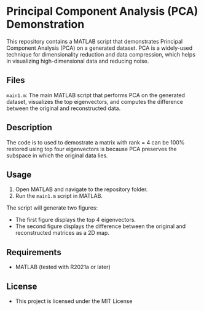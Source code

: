 # Principal Component Analysis (PCA) Demonstration

This repository contains a MATLAB script that demonstrates Principal Component Analysis (PCA) on a generated dataset. PCA is a widely-used technique for dimensionality reduction and data compression, which helps in visualizing high-dimensional data and reducing noise.

## Files
`main1.m`: The main MATLAB script that performs PCA on the generated dataset, visualizes the top eigenvectors, and computes the difference between the original and reconstructed data.

## Description
The code is to used to demostrate a matrix with rank = 4 can be 100% restored using top four eigenvectors is because PCA preserves the subspace in which the original data lies.

## Usage
1. Open MATLAB and navigate to the repository folder.
2. Run the `main1.m` script in MATLAB.

The script will generate two figures:

+ The first figure displays the top 4 eigenvectors.
+ The second figure displays the difference between the original and reconstructed matrices as a 2D map.

## Requirements
+ MATLAB (tested with R2021a or later)

## License
+ This project is licensed under the MIT License
